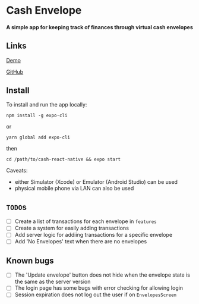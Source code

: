 # Cash Envelope

#### A simple app for keeping track of finances through virtual cash envelopes

## Links

[Demo](https://expo.io/@samscha/cash-envelope-native)

[GitHub](https://github.com/samscha/cash-envelope-native)

## Install

To install and run the app locally:

```console
npm install -g expo-cli
```

or

```console
yarn global add expo-cli
```

then

```console
cd /path/to/cash-react-native && expo start
```

Caveats:

- either Simulator (Xcode) or Emulator (Android Studio) can be used
- physical mobile phone via LAN can also be used

## `TODO`s

- [ ] Create a list of transactions for each envelope in `features`
- [ ] Create a system for easily adding transactions
- [ ] Add server logic for addiing transactions for a specific envelope
- [ ] Add 'No Envelopes' text when there are no envelopes

## Known bugs

- [ ] The 'Update envelope' button does not hide when the envelope state
      is the same as the server version
- [ ] The login page has some bugs with error checking for allowing login
- [ ] Session expiration does not log out the user if on `EnvelopesScreen`

